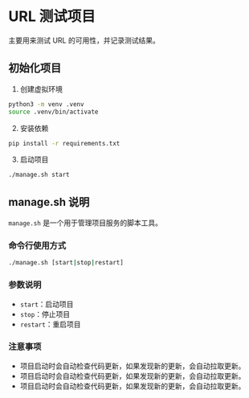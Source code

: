 # URL 测试项目

主要用来测试 URL 的可用性，并记录测试结果。

## 初始化项目

1. 创建虚拟环境
```bash
python3 -m venv .venv
source .venv/bin/activate
```
2. 安装依赖
```bash
pip install -r requirements.txt
```
3. 启动项目
```bash
./manage.sh start
```

## manage.sh 说明

`manage.sh` 是一个用于管理项目服务的脚本工具。

### 命令行使用方式

```bash
./manage.sh [start|stop|restart]
```

### 参数说明

- `start`：启动项目
- `stop`：停止项目
- `restart`：重启项目

### 注意事项

- 项目启动时会自动检查代码更新，如果发现新的更新，会自动拉取更新。
- 项目启动时会自动检查代码更新，如果发现新的更新，会自动拉取更新。
- 项目启动时会自动检查代码更新，如果发现新的更新，会自动拉取更新。
